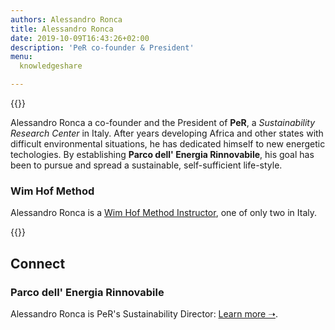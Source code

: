 ```yaml
---
authors: Alessandro Ronca
title: Alessandro Ronca
date: 2019-10-09T16:43:26+02:00
description: 'PeR co-founder & President'
menu:
  knowledgeshare

---
```


{{<flickity src="/img/alessandro-ronca-05-x2.jpg" src-small="/img/alessandro-ronca-05-x1.jpg" title="Alessandro discusses PeR, Umbria" color="" selectCell="flkty.selectCell( value, isWrapped, isInstant )" >}}

<!--{{<flickity src="/img/alessandro-ronca-05-x1b.jpg" title="" color="transparent" selectCell="flkty.selectCell( value, isWrapped, isInstant )" >}}
-->

Alessandro Ronca a co-founder and the President of **PeR**, a _Sustainability Research Center_ in Italy. After years developing Africa and other states with difficult environmental situations, he has dedicated himself to new energetic techologies. By establishing **Parco dell' Energia Rinnovabile**, his goal has been to pursue and spread a sustainable, self-sufficient life-style.

### Wim Hof Method

Alessandro Ronca is a [Wim Hof Method Instructor](https://www.wimhofmethod.com/instructors/europe
), one of only two in Italy.

{{<flickity src="/img/whma-certificate-alessandro-ronca-x2.jpg" src-small="/img/whma-certificate-alessandro-ronca-x1.jpg" title="" color="transparent" selectCell="flkty.selectCell( value, isWrapped, isInstant )" >}}

## Connect
### Parco dell' Energia&nbsp;Rinnovabile

Alessandro Ronca is PeR's Sustainability Director: [Learn more &#x279D;](https://per.umbria.it/).
